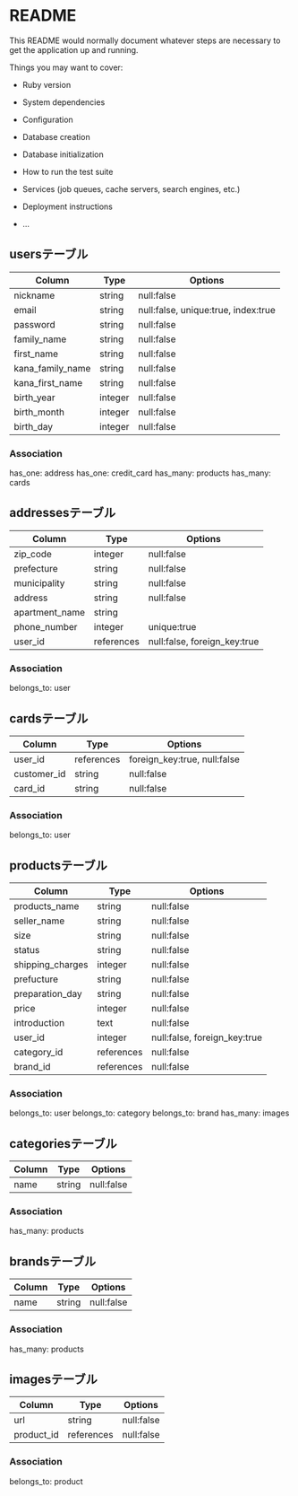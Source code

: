 # README

This README would normally document whatever steps are necessary to get the
application up and running.

Things you may want to cover:

* Ruby version

* System dependencies

* Configuration

* Database creation

* Database initialization

* How to run the test suite

* Services (job queues, cache servers, search engines, etc.)

* Deployment instructions

* ...


<!-- ユーザー新規登録・ログインのテーブル -->
## usersテーブル  

|Column|Type|Options|
|------|----|-------|
|nickname|string|null:false|
|email|string|null:false, unique:true, index:true|
|password|string|null:false|
|family_name|string|null:false|
|first_name|string|null:false|
|kana_family_name|string|null:false|
|kana_first_name|string|null:false|
|birth_year|integer|null:false|
|birth_month|integer|null:false|
|birth_day|integer|null:false|

### Association
has_one: address
has_one: credit_card
has_many: products
has_many: cards


<!--住所のテーブル-->
## addressesテーブル  

|Column|Type|Options|
|------|----|-------|
|zip_code|integer|null:false|
|prefecture|string|null:false|
|municipality|string|null:false|
|address|string|null:false|
|apartment_name|string||
|phone_number|integer|unique:true|
|user_id|references|null:false, foreign_key:true|

### Association
belongs_to: user


<!-- クレジットカードのテーブル -->
## cardsテーブル

|Column|Type|Options|
|------|----|-------|
|user_id|references|foreign_key:true, null:false|
|customer_id|string|null:false|  <!--顧客情報-->
|card_id|string|null:false|  <!--カード情報-->

### Association
belongs_to: user


<!-- 商品のテーブル -->
## productsテーブル

|Column|Type|Options|
|------|----|-------|
|products_name|string|null:false|
|seller_name|string|null:false|
|size|string|null:false|
|status|string|null:false|
|shipping_charges|integer|null:false|
|prefucture|string|null:false|
|preparation_day|string|null:false|
|price|integer|null:false|
|introduction|text|null:false|
|user_id|integer|null:false, foreign_key:true|
|category_id|references|null:false|
|brand_id|references|null:false|

### Association
belongs_to: user
belongs_to: category
belongs_to: brand
has_many: images


<!-- カテゴリのテーブル -->
## categoriesテーブル

|Column|Type|Options|
|------|----|-------|
|name|string|null:false|

### Association
has_many: products


<!-- ブランドのテーブル -->
## brandsテーブル

|Column|Type|Options|
|------|----|-------|
|name|string|null:false|

### Association
has_many: products


<!-- 画像のテーブル -->
## imagesテーブル

|Column|Type|Options|
|------|----|-------|
|url|string|null:false|
|product_id|references|null:false|

### Association
belongs_to: product








